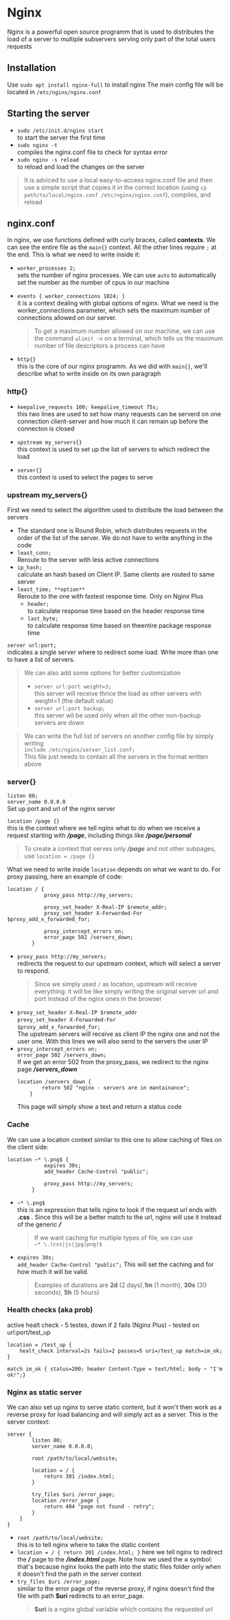 # Nginx

Nginx is a powerful open source programm that is used to distributes the load of a server to multiple subservers serving only part of the total users requests

## Installation
Use ```sudo apt install nginx-full``` to install nginx
The main config file will be located in ```/etc/nginx/nginx.conf```

## Starting the server
- ```sudo /etc/init.d/nginx start```  
    to start the server the first time
- ```sudo nginx -t```  
    compiles the nginx.conf file to check for syntax error
- ```sudo nginx -s reload```  
    to reload and load the changes on the server

>It is adviced to use a local easy-to-access nginx.conf file and then use a simple script that copies it in the correct location (using ```cp path/to/local/nginx.conf /etc/nginx/nginx.conf```), compiles, and reload

## nginx.conf
In nginx, we use functions defined with curly braces, called **contexts**. We can see the entire file as the ```main{}``` context. All the other lines require ```;``` at the end. This is what we need to write inside it:

- ```worker_processes 2;```  
    sets the number of nginx processes. We can use ```auto``` to automatically set the number as the number of cpus in our machine

- ```events { worker_connections 1024; }```  
    it is a context dealing with global options of nginx. What we need is the worker_connections parameter, which sets the maximum number of connections allowed on our server. 
    >To get a maximum number allowed on our machine, we can use the command ```ulimit -n``` on a terminal, which tells us the maximum number of file descriptors a process can have

- ```http{}```  
    this is the core of our nginx programm. As we did with ```main{}```, we'll describe what to write inside on its own paragraph

### http{}

- ```keepalive_requests 100; keepalive_timeout 75s;```  
    this two lines are used to set how many requests can be serverd on one connection client-server and how much it can remain up before the connecton is closed

- ```upstream my_servers{}```  
    this context is used to set up the list of servers to which redirect the load

- ```server{}```  
    this context is used to select the pages to serve

### upstream my_servers{}

First we need to select the algorithm used to distribute the load between the servers
- The standard one is Round Robin, which distributes requests in the order of the list of the server. We do not have to write anything in the code
- ```least_conn;```  
    Reroute to the server with less active connections
- ```ip_hash;```  
    calculate an hash based on Client IP. Same clients are routed to same server
- ```least_time; **option**```  
    Reroute to the one with fastest response time. Only on Nginx Plus
   - ```header;```  
    to calculate response time based 
   on the header response time
   - ```last_byte;```  
    to calculate response time based on theentire package response time

```server url:port;```  
    indicates a single server where to redirect some load. Write more than one to have a list of servers.

> We can also add some options for better customization
> - ```server url:port weight=3;```  
    this server will receive thrice the load as other servers with weight=1 (the default value)
> - ```server url:port backup;```  
    this server wil be used only when all the other non-backup servers are down

> We can write the full list of servers on another config file by simply writing   
```include /etc/nginx/server_list.conf;```  
This file just needs to contain all the servers in the format written above

### server{}

```listen 80;```  
```server_name 0.0.0.0```  
Set up port and url of the nginx server

```location /page {}```  
    this is the context where we tell nginx what to do when we receive a request starting with ***/page***, including things like ***/page/personal*** 
> To create a context that serves only ***/page*** and not other subpages, use ```location = /page {}```

What we need to write inside ```location``` depends on what we want to do. For proxy passing, here an example of code:
```
location / {
            proxy_pass http://my_servers;

			proxy_set_header X-Real-IP $remote_addr;
			proxy_set_header X-Forwarded-For $proxy_add_x_forwarded_for;

			proxy_intercept_errors on;
			error_page 502 /servers_down;
		}
```
- ```proxy_pass http://my_servers;```  
    redirects the request to our upstream context, which will select a server to respond.
    > Since we simply used ```/``` as location, upstream will receive everything: it will be like simply writing the original server url and port instead of the nginx ones in the browser
- ```proxy_set_header X-Real-IP $remote_addr```  
    ```proxy_set_header X-Forwarded-For```  
    ```$proxy_add_x_forwarded_for;```   
    The upstream servers will receive as client IP the nginx one and not the user one. With this lines we will also send to the servers the user IP
- ```proxy_intercept_errors on;```  
```error_page 502 /servers_down;```  
If we get an error 502 from the proxy_pass, we redirect to the nginx page ***/servers_down***
    ```
    location /servers_down {
			return 502 "nginx - servers are in mantainance";
		}
    ```
    This page will simply show a text and return a status code

### Cache

We can use a location context similar to this one to allow caching of files on the client side:
```
location ~* \.png$ {
			expires 30s;
			add_header Cache-Control "public";
			
			proxy_pass http://my_servers;
		}
```
- ```~* \.png$```  
    this is an expression that tells nginx to look if the request url ends with **.css**  . Since this will be a better match to the url, nginx will use it instead of the generic ***/***
    > If we want caching for multiple types of file, we can use   
    ```~* \.(css|js|jpg|png)$``` 

- ```expires 30s;```  
	```add_header Cache-Control "public";```
    This will set the caching and for how much it will be valid.
    > Examples of durations are **2d** (2 days),**1m** (1 month), **30s** (30 seconds), **5h** (5 hours)

### Health checks (aka prob)
active healt check - 5 testes, down if 2 fails (Nginx Plus) - tested on url:port/test_up
```
location = /test_up {
	healt_check interval=2s fails=2 passes=5 uri=/test_up match=im_ok;
}

match im_ok { status=200; header Content-Type = text/html; body ~ "I'm ok!";}
```

### Nginx as static server

We can also set up nginx to serve static content, but it won't then work as a reverse proxy for load balancing and will simply act as a server. This is the server context:
```
server {
		listen 80;
		server_name 0.0.0.0;

		root /path/to/local/website;

		location = / {
			return 301 /index.html;
		}

		try_files $uri /error_page;
		location /error_page {
			return 404 "page not found - retry";
		}
	}
}
```
- ```root /path/to/local/website;```  
    this is to tell nginx where to take the static content
- ```location = / { return 301 /index.html; }```
    here we tell nginx to redirect the ***/*** page to the ***/index.html*** page. Note how we used the **=** symbol: that's because nginx looks the path into the static files folder only when it doesn't find the path in the server context
- ```try_files $uri /error_page;```  
    similar to the error page of the reverse proxy, if nginx doesn't find the file with path **$uri** redirects to an error_page.
    > **$uri** is a nginx global variable which contains the requested url